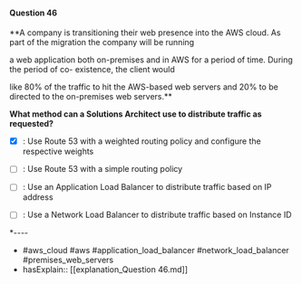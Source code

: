 #### Question  46

**A company is transitioning their web presence into the AWS cloud. As part of the migration the company will be running

a web application both on-premises and in AWS for a period of time. During the period of co- existence, the client would

like 80% of the traffic to hit the AWS-based web servers and 20% to be directed to the on-premises web servers.**

**What method can a Solutions Architect use to distribute traffic as requested?**

- [x] :  Use Route 53 with a weighted routing policy and configure the respective weights

- [ ] :  Use Route 53 with a simple routing policy

- [ ] :  Use an Application Load Balancer to distribute traffic based on IP address

- [ ] :  Use a Network Load Balancer to distribute traffic based on Instance ID

*----

- #aws_cloud #aws #application_load_balancer #network_load_balancer #premises_web_servers
- hasExplain:: [[explanation_Question  46.md]]
